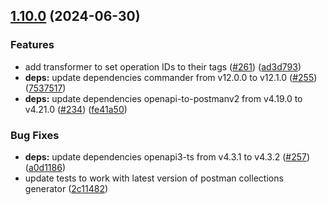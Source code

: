 ## [1.10.0](https://github.com/ExpediaGroup/spec-transformer/compare/v1.9.3...v1.10.0) (2024-06-30)

### Features

* add transformer to set operation IDs to their tags ([#261](https://github.com/ExpediaGroup/spec-transformer/issues/261)) ([ad3d793](https://github.com/ExpediaGroup/spec-transformer/commit/ad3d7932a4f8bcda926721c687cf3ef12494565c))
* **deps:** update dependencies commander from v12.0.0 to v12.1.0 ([#255](https://github.com/ExpediaGroup/spec-transformer/issues/255)) ([7537517](https://github.com/ExpediaGroup/spec-transformer/commit/753751754112dba56e8adbec52f4d86019ce4db1))
* **deps:** update dependencies openapi-to-postmanv2 from v4.19.0 to v4.21.0 ([#234](https://github.com/ExpediaGroup/spec-transformer/issues/234)) ([fe41a50](https://github.com/ExpediaGroup/spec-transformer/commit/fe41a50bfb88dd8a3708698dc1dbc91e1f15b98e))

### Bug Fixes

* **deps:** update dependencies openapi3-ts from v4.3.1 to v4.3.2 ([#257](https://github.com/ExpediaGroup/spec-transformer/issues/257)) ([a0d1186](https://github.com/ExpediaGroup/spec-transformer/commit/a0d11869ea508f5b71319d7311e9f7188b2cf9cc))
* update tests to work with latest version of postman collections generator ([2c11482](https://github.com/ExpediaGroup/spec-transformer/commit/2c11482897e09cc9ae834a1807163609f508137d))
